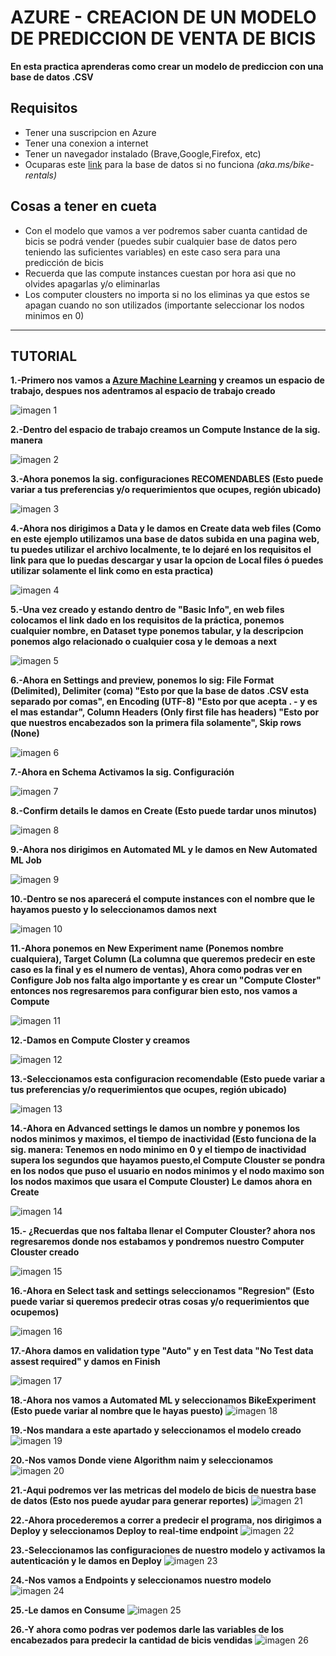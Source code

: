 # AZURE - CREACION DE UN MODELO DE PREDICCION DE VENTA DE BICIS 

**En esta practica aprenderas como crear un modelo de prediccion con una base de datos .CSV**

## Requisitos
- Tener una suscripcion en Azure
- Tener una conexion a internet
- Tener un navegador instalado (Brave,Google,Firefox, etc)
- Ocuparas este [link](aka.ms/bike-rentals) para la base de datos si no funciona *(aka.ms/bike-rentals)*

## Cosas a tener en cueta
- Con el modelo que vamos a ver podremos saber cuanta cantidad de bicis se podrá vender (puedes subir cualquier base de datos pero teniendo las suficientes variables) en este caso sera para una predicción de bicis
- Recuerda que las compute instances cuestan por hora asi que no olvides apagarlas y/o eliminarlas 
- Los computer clousters no importa si no los eliminas ya que estos se apagan cuando no son utilizados (importante seleccionar los nodos minimos en 0)


-------------------------
## TUTORIAL

**1.-Primero nos vamos a [Azure Machine Learning](https://ml.azure.com/) y creamos un espacio de trabajo, despues nos adentramos al espacio de trabajo creado**

![imagen 1](imagenes/1.png)

**2.-Dentro del espacio de trabajo creamos un Compute Instance de la sig. manera**

![imagen 2](imagenes/2.png)

**3.-Ahora ponemos la sig. configuraciones RECOMENDABLES (Esto puede variar a tus preferencias y/o requerimientos que ocupes, región ubicado)**

![imagen 3](imagenes/3.png)

**4.-Ahora nos dirigimos a Data y le damos en Create data web files (Como en este ejemplo utilizamos una base de datos subida en una pagina web, tu puedes utilizar el archivo localmente, te lo dejaré en los requisitos el link para que lo puedas descargar y usar la opcion de Local files ó puedes utilizar solamente el link como en esta practica)**

![imagen 4](imagenes/4.png)

**5.-Una vez creado y estando dentro de "Basic Info", en web files colocamos el link dado en los requisitos de la práctica, ponemos cualquier nombre, en Dataset type ponemos tabular, y la descripcion ponemos algo relacionado o cualquier cosa y le demoas a next**

![imagen 5](imagenes/5.png)

**6.-Ahora en Settings and preview, ponemos lo sig: File Format (Delimited), Delimiter (coma) "Esto por que la base de datos .CSV esta separado por comas", en Encoding (UTF-8) "Esto por que acepta . - y es el mas estandar", Column Headers (Only first file has headers) "Esto por que nuestros encabezados son la primera fila solamente", Skip rows (None)**

![imagen 6](imagenes/6.png)

**7.-Ahora en Schema Activamos la sig. Configuración** 

![imagen 7](imagenes/7.png)

**8.-Confirm details le damos en Create (Esto puede tardar unos minutos)**

![imagen 8](imagenes/8.png)

**9.-Ahora nos dirigimos en Automated ML y le damos en New Automated ML Job**

![imagen 9](imagenes/9.png)

**10.-Dentro se nos aparecerá el compute instances con el nombre que le hayamos puesto y lo seleccionamos damos next**

![imagen 10](imagenes/10.png)

**11.-Ahora ponemos en New Experiment name (Ponemos nombre cualquiera), Target Column (La columna que queremos predecir en este caso es la final y es el numero de ventas), Ahora como podras ver en Configure Job nos falta algo importante y es crear un "Compute Closter" entonces nos regresaremos para configurar bien esto, nos vamos a Compute**

![imagen 11](imagenes/11.png)

**12.-Damos en Compute Closter y creamos**

![imagen 12](imagenes/12.png)

**13.-Seleccionamos esta configuracion recomendable (Esto puede variar a tus preferencias y/o requerimientos que ocupes, región ubicado)**

![imagen 13](imagenes/13.png)

**14.-Ahora en Advanced settings le damos un nombre y ponemos los nodos minimos y maximos, el tiempo de inactividad (Esto funciona de la sig. manera: Tenemos en nodo minimo en 0 y el tiempo de inactividad supera los segundos que hayamos puesto,el Compute Clouster se pondra en los nodos que puso el usuario en nodos minimos y el nodo maximo son los nodos maximos que usara el Compute Clouster) Le damos ahora en Create**

![imagen 14](imagenes/14.png)

**15.- ¿Recuerdas que nos faltaba llenar el Computer Clouster? ahora nos regresaremos donde nos estabamos y pondremos nuestro Computer Clouster creado**

![imagen 15](imagenes/15.png)

**16.-Ahora en Select task and settings seleccionamos "Regresion" (Esto puede variar si queremos predecir otras cosas y/o requerimientos que ocupemos)**

![imagen 16](imagenes/16.png)

**17.-Ahora damos en validation type "Auto" y en Test data "No Test data assest required" y damos en Finish**

![imagen 17](imagenes/17.png)

**18.-Ahora nos vamos a Automated ML y seleccionamos BikeExperiment (Esto puede variar al nombre que le hayas puesto)**
![imagen 18](imagenes/18.png)

**19.-Nos mandara a este apartado y seleccionamos el modelo creado**
![imagen 19](imagenes/19.png)

**20.-Nos vamos  Donde viene Algorithm naim y seleccionamos**
![imagen 20](imagenes/20.png)

**21.-Aqui podremos ver las metricas del modelo de bicis de nuestra base de datos (Esto nos puede ayudar para generar reportes)**
![imagen 21](imagenes/121.png)

**22.-Ahora procederemos a correr a predecir el programa, nos dirigimos a Deploy y seleccionamos Deploy to real-time endpoint**
![imagen 22](imagenes/22.png)

**23.-Seleccionamos las configuraciones de nuestro modelo y activamos la autenticación y le damos en Deploy**
![imagen 23](imagenes/23.png)

**24.-Nos vamos a Endpoints y seleccionamos nuestro modelo**
![imagen 24](imagenes/24.png)

**25.-Le damos en Consume**
![imagen 25](imagenes/25.png)

**26.-Y ahora como podras ver podemos darle las variables de los encabezados para predecir la cantidad de bicis vendidas**
![imagen 26](imagenes/26.png)